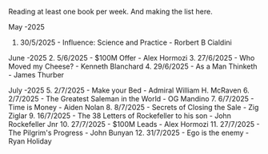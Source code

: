 Reading at least one book per week.
And making the list here.

May -2025
1. 30/5/2025  - Influence: Science and Practice - Rorbert B Cialdini

June -2025
2. 5/6/2025 - $100M Offer - Alex Hormozi
3. 27/6/2025 - Who Moved my Cheese? - Kenneth Blanchard
4. 29/6/2025 - As a Man Thinketh - James Thurber

July -2025
5. 2/7/2025 - Make your Bed - Admiral William H. McRaven
6. 2/7/2025 - The Greatest Saleman in the World - OG Mandino
7. 6/7/2025 - Time is Money - Aiden Nolan
8. 8/7/2025 - Secrets of Closing the Sale - Zig Ziglar
9. 16/7/2025 - The 38 Letters of Rockefeller to his son - John Rockefeller Jnr
10. 27/7/2025 - $100M Leads - Alex Hormozi
11. 27/7/2025 - The Pilgrim's Progress - John Bunyan
12. 31/7/2025 - Ego is the enemy - Ryan Holiday
